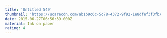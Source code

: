 ```yaml
---
title: 'Untitled 549'
thumbnail: 'https://ucarecdn.com/ab1b9c6c-5c78-4372-9f92-1e8dfef3f3fb/'
date: 2015-06-27T06:56:39.000Z
material: Ink on paper
rating: 4
---
```

